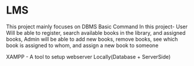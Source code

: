 # LMS
This project mainly focuses on DBMS Basic Command
In this project- 
User Will be able to register, search available books in the library, and assigned books,
Admin will be able to add new books, remove books, see which book is assigned to whom, and assign a new book to someone

XAMPP - A tool to setup webserver Locally(Database + ServerSide)
